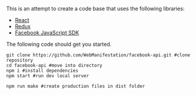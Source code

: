 This is an attempt to create a code base that uses the following libraries:
* [React](https://facebook.github.io/react/)
* [Redux](http://redux.js.org/)
* [Facebook JavaScript SDK](https://developers.facebook.com/docs/javascript)

The following code should get you started.

	git clone https://github.com/WebManifestation/facebook-api.git #clone repository
	cd facebook-api #move into directory
	npm i #install dependencies
	npm start #run dev local server

	npm run make #create production files in dist folder